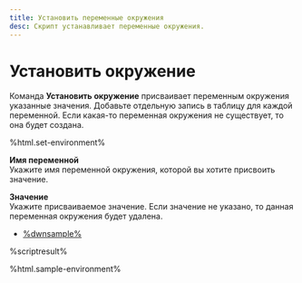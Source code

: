 ```yaml
---
title: Установить переменные окружения
desc: Скрипт устанавливает переменные окружения.
---
```

# Установить окружение

Команда **Установить окружение** присваивает переменным окружения указанные значения. Добавьте отдельную запись в таблицу для каждой переменной. Если какая-то переменная окружения не существует, то она будет создана.

%html.set-environment%

**Имя переменной**  
Укажите имя переменной окружения, которой вы хотите присвоить значение.

**Значение**  
Укажите присваиваемое значение. Если значение не указано, то данная переменная окружения будет удалена.

* [%dwnsample%](/samples/sample-environment.yaml)

%scriptresult%

%html.sample-environment%
